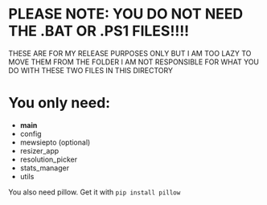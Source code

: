 # PLEASE NOTE: YOU DO NOT NEED THE .BAT OR .PS1 FILES!!!!

THESE ARE FOR MY RELEASE PURPOSES ONLY BUT I AM TOO LAZY TO MOVE THEM FROM THE FOLDER
I AM NOT RESPONSIBLE FOR WHAT YOU DO WITH THESE TWO FILES IN THIS DIRECTORY

# You only need:

* __main__
* config
* mewsiepto (optional)
* resizer_app
* resolution_picker
* stats_manager
* utils

You also need pillow. Get it with ```pip install pillow```